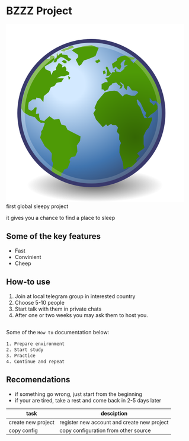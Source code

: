 # BZZZ Project
![This is an image2](Emblem-earth.png)
first global sleepy project

it gives you a chance to find a place to sleep
## Some of the key features
* Fast 
* Convinient
* Cheep

## How-to use
1. Join at local telegram group in interested country
2. Choose 5-10 people
3. Start talk with them in private chats
4. After one or two weeks you may ask them to host you.

## 
Some of the `How to` documentation below:
```
1. Prepare environment
2. Start study
3. Practice
4. Continue and repeat
```
## Recomendations
- if something go wrong, just start from the beginning
- if your are tired, take a rest and come back in 2-5 days later


|task               | desciption                                |
|-------------------|-------------------------------------------|
|create new project |register new account and create new project|
|copy config        |copy configuration from other source       | 


